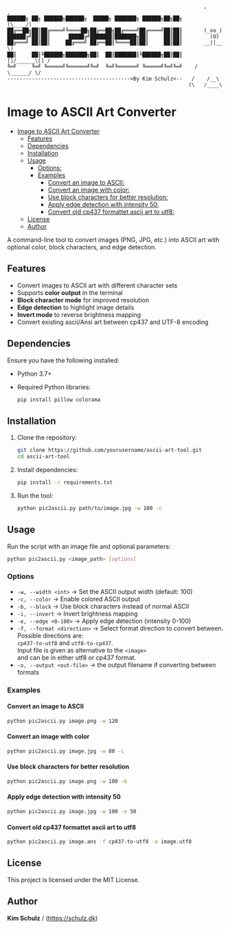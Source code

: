 ```
                                                                ,     ,
██████╗ ██╗ ██████╗██████╗  █████╗ ███████╗ ██████╗██╗██╗      (\____/)
██╔══██╗██║██╔════╝╚════██╗██╔══██╗██╔════╝██╔════╝██║██║       (_oo_)
██████╔╝██║██║      █████╔╝███████║███████╗██║     ██║██║         (O)
██╔═══╝ ██║██║     ██╔═══╝ ██╔══██║╚════██║██║     ██║██║       __||__    \)
██║     ██║╚██████╗███████╗██║  ██║███████║╚██████╗██║██║    []/______\[] /
╚═╝     ╚═╝ ╚═════╝╚══════╝╚═╝  ╚═╝╚══════╝ ╚═════╝╚═╝╚═╝    / \______/ \/
---------------------------------------->By Kim Schulz<--   /    /__\
                                                           (\   /____\
```

# Image to ASCII Art Converter

<!--toc:start-->
- [Image to ASCII Art Converter](#image-to-ascii-art-converter)
  - [Features](#features)
  - [Dependencies](#dependencies)
  - [Installation](#installation)
  - [Usage](#usage)
    - [Options:](#options)
    - [Examples](#examples)
      - [Convert an image to ASCII:](#convert-an-image-to-ascii)
      - [Convert an image with color:](#convert-an-image-with-color)
      - [Use block characters for better resolution:](#use-block-characters-for-better-resolution)
      - [Apply edge detection with intensity 50:](#apply-edge-detection-with-intensity-50)
      - [Convert old cp437 formattet ascii art to utf8:](#convert-old-cp437-formattet-ascii-art-to-utf8)
  - [License](#license)
  - [Author](#author)
<!--toc:end-->

A command-line tool to convert images (PNG, JPG, etc.) into ASCII art with
optional color, block characters, and edge detection.

## Features

- Convert images to ASCII art with different character sets
- Supports **color output** in the terminal
- **Block character mode** for improved resolution
- **Edge detection** to highlight image details
- **Invert mode** to reverse brightness mapping
- Convert existing ascii/Ansi art between cp437 and UTF-8 encoding

## Dependencies

Ensure you have the following installed:

- Python 3.7+
- Required Python libraries:

  ```sh
  pip install pillow colorama
  ```

## Installation

1. Clone the repository:

   ```sh
   git clone https://github.com/yourusername/ascii-art-tool.git
   cd ascii-art-tool
   ```

2. Install dependencies:

   ```sh
   pip install -r requirements.txt
   ```

3. Run the tool:

   ```sh
   python pic2ascii.py path/to/image.jpg -w 100 -c
   ```

## Usage

Run the script with an image file and optional parameters:

```sh
python pic2ascii.py <image_path> [options]
```

### Options

- `-w, --width <int>`        → Set the ASCII output width (default: 100)
- `-c, --color`              → Enable colored ASCII output
- `-b, --block`              → Use block characters instead of normal ASCII
- `-i, --invert`             → Invert brightness mapping
- `-e, --edge <0-100>`       → Apply edge detection (intensity 0-100)
- `-f, --format <direction>` → Select format direction to convert between.\
                             Possible directions are:\
                             `cp437-to-utf8` and `utf8-to-cp437`.\
                             Input file is given as alternative to the `<image>`\
                             and can be in either utf8 or cp437 format.
- `-o, --output <out-file>`   → the output filename if converting between formats

### Examples

#### Convert an image to ASCII

```sh
python pic2ascii.py image.png -w 120
```

#### Convert an image with color

```sh
python pic2ascii.py image.jpg -w 80 -c
```

#### Use block characters for better resolution

```sh
python pic2ascii.py image.png -w 100 -b
```

#### Apply edge detection with intensity 50

```sh
python pic2ascii.py image.jpg -w 100 -e 50
```

#### Convert old cp437 formattet ascii art to utf8

```sh
python pic2ascii.py image.ans -f cp437-to-utf8 -o image.utf8
```

## License

This project is licensed under the MIT License.

## Author

**Kim Schulz** / (<https://schulz.dk>)
